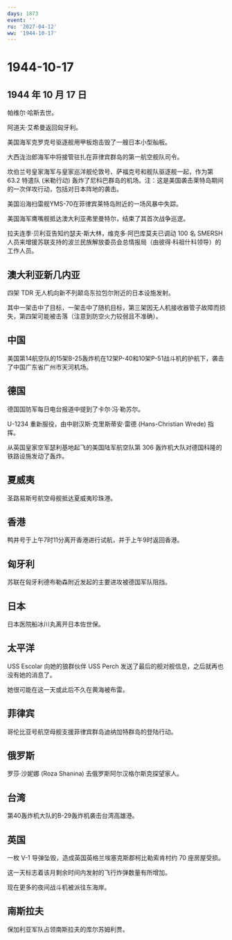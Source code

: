 ```yaml
---
days: 1873
event: ''
ru: '2027-04-12'
ww: '1944-10-17'
---
```


# 1944-10-17

## 1944 年 10 月 17 日

帕维尔·哈斯去世。

阿道夫·艾希曼返回匈牙利。

美国海军克罗克号驱逐舰用甲板炮击毁了一艘日本小型舢板。

大西泷治郎海军中将接管驻扎在菲律宾群岛的第一航空舰队司令。

坎伯兰号皇家海军与皇家巡洋舰伦敦号、萨福克号和舰队驱逐舰一起，作为第
63.2 特遣队 (米勒行动)
轰炸了尼科巴群岛的机场。注：这是美国袭击莱特岛期间的一次佯攻行动，包括对日本阵地的袭击。

美国沿海扫雷舰YMS-70在菲律宾莱特岛附近的一场风暴中失踪。

美国海军鹰嘴舰抵达澳大利亚弗里曼特尔，结束了其首次战争巡逻。

拉夫连季·贝利亚告知约瑟夫·斯大林，维克多·阿巴库莫夫已调动 100 名 SMERSH
人员来增援苏联支持的波兰民族解放委员会总情报局（由彼得·科祖什科领导）的工作人员。

## 澳大利亚新几内亚

四架 TDR 无人机向新不列颠岛东拉包尔附近的日本设施发射。

其中一架击中了目标，一架击中了随机目标，第三架因无人机接收器管子故障而损失，第四架可能被击落（注意到防空火力较弱且不准确）。

## 中国

美国第14航空队的15架B-25轰炸机在12架P-40和10架P-51战斗机的护航下，袭击了中国广东省广州市天河机场。

## 德国

德国国防军每日电台报道中提到了卡尔·冯·勒苏尔。

U-1234 重新服役，由中尉汉斯·克里斯蒂安·雷德 (Hans-Christian Wrede)
指挥。

从英国皇家空军瑟利基地起飞的美国陆军航空队第 306
轰炸机大队对德国科隆的铁路设施发动了轰炸。

## 夏威夷

圣路易斯号航空母舰抵达夏威夷珍珠港。

## 香港

鸭井号于上午7时11分离开香港进行试航，并于上午9时返回香港。

## 匈牙利

苏联在匈牙利德布勒森附近发起的主要进攻被德国军队阻挡。

## 日本

日本医院船冰川丸离开日本佐世保。

## 太平洋

USS Escolar 向她的狼群伙伴 USS Perch
发送了最后的舰对舰信息，之后就再也没有她的消息了。

她很可能在这一天或此后不久在黄海被布雷。

## 菲律宾

哥伦比亚号航空母舰支援菲律宾群岛迪纳加特群岛的登陆行动。

## 俄罗斯

罗莎·沙妮娜 (Roza Shanina) 去俄罗斯阿尔汉格尔斯克探望家人。

## 台湾

第40轰炸机大队的B-29轰炸机袭击台湾高雄港。

## 英国

一枚 V-1 导弹坠毁，造成英国英格兰埃塞克斯郡柯比勒索肯村约 70
座房屋受损。

这一天标志着该月剩余时间内发射的飞行炸弹数量有所增加。

现在更多的夜间战斗机被派往东海岸。

## 南斯拉夫

保加利亚军队占领南斯拉夫的库尔苏姆利贾。